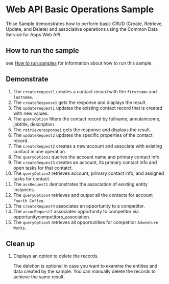 # Web API Basic Operations Sample

Thise Sample demonstrates how to perform basic CRUD (Create, Retrieve, Update, and Delete) and associative operations using the Common Data Service for Apps Web API.

## How to run the sample

see [How to run samples](https://github.com/microsoft/PowerApps-Samples/blob/master/cds/README.md) for information about how to run this sample.

## Demonstrate

1. The `createrequest1` creates a contact record with the `firstname` and `lastname`. 
2. The `createResponse1` gets the response and diaplays the result. 
3. The `updaterequest1` updates the existing contact record that is created with new values. 
4. The `queryOption` filters the contact record by fullname, annulaincome, jobtitle, description
5. The `retrieveresponse1` gets the response and displays the result.
6. The `updateRequest2` updates the specific properties of the contact record. 
7. The `createRequest2` creates a new account and associate with existing contact in one operation.
8. The `queryOption1` queries the account name and primary contact info. 
9. The `createRequest3` creates an account, its primary contact info and open tasks for that contatct. 
10. The `queryOption2` retrieves account, primary contact info, and assigned tasks for contact. 
11. The `assRequest1` demonstrates the association of existing entity instances.
12. The `queryOption4` retrieves and output all the contacts for account `Fourth Coffee`.
13. The `createRequest4` associates an opportunity to a competitor.
14. The `assocRequest2` associates opportunity to competitor via opportunitycompetitors_association.
15. The `queryOption5` retrieves all opportunities for competitor `Adventure Works`.

## Clean up

1. Displays an option to delete the records.

    The deletion is optional in case you want to examine the entities and data created by the sample. You can manually delete the records to achieve the same result.
